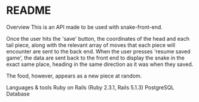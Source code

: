 # README

Overview
This is an API made to be used with snake-front-end. 

Once the user hits the 'save' button, the coordinates of the head and each tail piece, along with the relevant array of moves that each piece will encounter are sent to the back end. When the user presses 'resume saved game', the data are sent back to the front end to display the snake in the exact same place, heading in the same direction as it was when they saved. 

The food, however, appears as a new piece at random.


Languages & tools
Ruby on Rails (Ruby 2.3.1, Rails 5.1.3)
PostgreSQL Database

